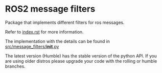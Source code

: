 # ROS2 message filters
Package that implements different filters for ros messages.

Refer to [index.rst](index.rst) for more information.

The implementation with the details can be found in [src/message_filters/__init__.py](src/message_filters/__init__.py)

The latest version (Humble) has the stable version of the python API. If you are using older distros please upgrade your code with the rolling or humble branches.
